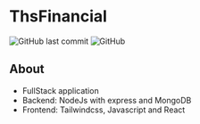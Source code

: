 # ThsFinancial

![GitHub last commit](https://img.shields.io/github/last-commit/thschmitz/FinancialApplication?label=Commited&logo=Github&style=flat-square)
![GitHub](https://img.shields.io/github/license/thschmitz/FinancialApplication?color=%2300ff0&label=License&logo=AdGuard&logoColor=%2368BC71)

## About
- FullStack application
- Backend: NodeJs with express and MongoDB
- Frontend: Tailwindcss, Javascript and React
